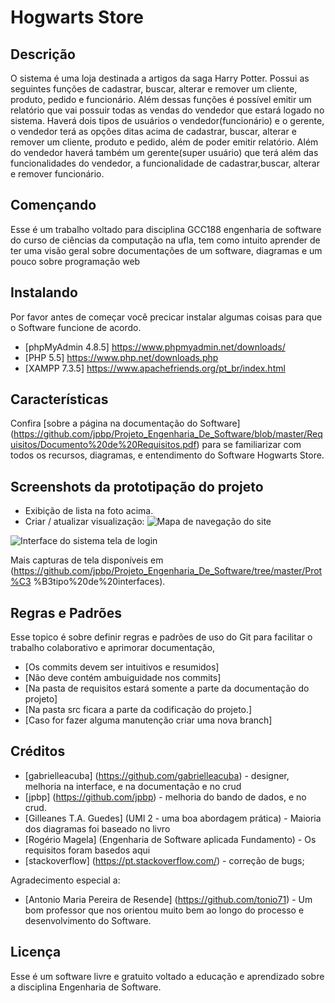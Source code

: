 # Hogwarts Store

## Descrição
O sistema é uma loja destinada a artigos da saga Harry Potter. Possui as seguintes funções de cadastrar, buscar, alterar e remover um cliente, produto, pedido e funcionário. Além dessas funções é possível emitir um relatório que vai possuir todas as vendas do vendedor que estará logado no sistema.
Haverá dois tipos de usuários o vendedor(funcionário) e o gerente, o vendedor terá as opções ditas acima de cadastrar, buscar, alterar e remover um cliente, produto e pedido, além de poder emitir relatório. Além do vendedor haverá também um gerente(super
usuário) que terá além das funcionalidades do vendedor, a funcionalidade de cadastrar,buscar, alterar e remover funcionário. 

## Començando

Esse é um trabalho voltado para disciplina GCC188 engenharia de software do curso de ciências da computação na ufla, tem como intuito aprender de ter uma visão geral sobre documentações de um software, diagramas e um pouco sobre programação web

## Instalando

Por favor antes de começar você precicar instalar algumas coisas para que o Software funcione de acordo.
- [phpMyAdmin 4.8.5] https://www.phpmyadmin.net/downloads/
- [PHP 5.5] https://www.php.net/downloads.php
- [XAMPP 7.3.5] https://www.apachefriends.org/pt_br/index.html

## Características

Confira [sobre a página na documentação do Software] (https://github.com/jpbp/Projeto_Engenharia_De_Software/blob/master/Requisitos/Documento%20de%20Requisitos.pdf) para se familiarizar com todos os recursos, diagramas, e entendimento do Software Hogwarts Store.


## Screenshots da prototipação do projeto

- Exibição de lista na foto acima.
- Criar / atualizar visualização:
![Mapa de navegação do site](https://github.com/jpbp/Projeto_Engenharia_De_Software/blob/master/Prot%C3%B3tipo%20de%20interfaces/MapaNavega%C3%A7ao/Mapa%20Funcion%C3%A1rio.PNG)

![Interface do sistema tela de login](https://github.com/jpbp/Projeto_Engenharia_De_Software/blob/master/Prot%C3%B3tipo%20de%20interfaces/Tela%20Principal%20-%20Alvo.png)

Mais capturas de tela disponíveis em (https://github.com/jpbp/Projeto_Engenharia_De_Software/tree/master/Prot%C3
%B3tipo%20de%20interfaces).


## Regras e Padrões
Esse topico é sobre definir regras e padrões de uso do Git para facilitar o trabalho colaborativo e aprimorar documentação, 

- [Os commits devem ser intuitivos e resumidos]
- [Não deve contém ambuiguidade nos commits]
- [Na pasta de requisitos estará somente a parte da documentação do projeto]
- [Na pasta src ficara a parte da codificação do projeto.]
- [Caso for fazer alguma manutenção criar uma nova branch]

## Créditos

- [gabrielleacuba] (https://github.com/gabrielleacuba) - designer, melhoria na interface, e na documentação e no crud
- [jpbp] (https://github.com/jpbp) - melhoria do bando de dados, e no crud.
- [Gilleanes T.A. Guedes] (UMl 2 - uma boa abordagem prática) - Maioria dos diagramas foi baseado no livro
- [Rogério Magela] (Engenharia de Software aplicada Fundamento) - Os requisitos foram basedos aqui
- [stackoverflow] (https://pt.stackoverflow.com/) - correção de bugs;


Agradecimento especial a:
- [Antonio Maria Pereira de Resende] (https://github.com/tonio71) - Um bom professor que nos orientou muito bem ao longo do processo e desenvolvimento do Software.

## Licença 

Esse é  um software livre e gratuito voltado a educação e aprendizado sobre a disciplina Engenharia de Software.











